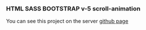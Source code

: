 ### HTML SASS BOOTSTRAP v-5 scroll-animation 

You can see this project on the server [github page](https://maryamqasemi2022.github.io/landing-page-with-bootstrap-v-5/)
